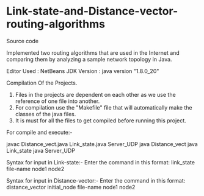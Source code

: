 # Link-state-and-Distance-vector-routing-algorithms
Source code

Implemented two routing algorithms that are used in the Internet and comparing them by analyzing a sample network 
topology in Java.

Editor Used : NetBeans
JDK Version : java version "1.8.0_20"

Compilation Of the Projects.

1. Files in the projects are dependent on each other as we use the reference of one file into another.
2. For compilation use the "Makefile" file that will automatically make the classes of the java files. 
3. It is must for all the files to get compiled before running this project.

For compile and execute:-

javac Distance_vect.java Link_state.java Server_UDP
java Distance_vect
java Link_state
java Server_UDP

Syntax for input in Link-state:-
Enter the command in this format:
link_state file-name node1 node2


Syntax for input in Distance-vector:-
Enter the command in this format:
distance_vector initial_node file-name node1 node2

